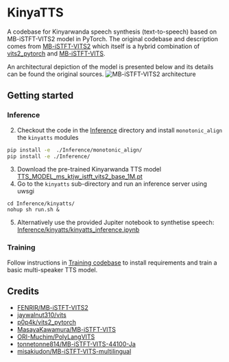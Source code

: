 # KinyaTTS

A codebase for Kinyarwanda speech synthesis (text-to-speech) based on MB-iSTFT-VITS2 model in PyTorch.
The original codebase and description comes from [MB-iSTFT-VITS2](https://github.com/FENRlR/MB-iSTFT-VITS2) which itself is a hybrid combination of [vits2_pytorch](https://github.com/p0p4k/vits2_pytorch) and [MB-iSTFT-VITS](https://github.com/MasayaKawamura/MB-iSTFT-VITS).

An architectural depiction of the model is presented below and its details can be found the original sources.
![MB-iSTFT-VITS2 architecture](image6.png)

## Getting started

### Inference
2. Checkout the code in the [Inference](Inference) directory and install `monotonic_align` the `kinyatts` modules
````sh
pip install -e  ./Inference/monotonic_align/
pip install -e ./Inference/
````
3. Download the pre-trained Kinyarwanda TTS model [TTS_MODEL_ms_ktjw_istft_vits2_base_1M.pt](https://drive.google.com/file/d/1g37e5QtBAQwXUQRc36RNrJeiQqpgy83c/view)
4. Go to the `kinyatts` sub-directory and run an inference server using uwsgi
````
cd Inference/kinyatts/
nohup sh run.sh &
````
5. Alternatively use the provided Jupiter notebook to synthetise speech: [Inference/kinyatts/kinyatts_inference.ipynb](Inference/kinyatts/kinyatts_inference.ipynb)

### Training

Follow instructions in [Training codebase](Training/MB-iSTFT-VITS2/README.md) to install requirements and train a basic multi-speaker TTS model.

## Credits
- [FENRlR/MB-iSTFT-VITS2](https://github.com/FENRlR/MB-iSTFT-VITS2)
- [jaywalnut310/vits](https://github.com/jaywalnut310/vits)
- [p0p4k/vits2_pytorch](https://github.com/p0p4k/vits2_pytorch)
- [MasayaKawamura/MB-iSTFT-VITS](https://github.com/MasayaKawamura/MB-iSTFT-VITS)
- [ORI-Muchim/PolyLangVITS](https://github.com/ORI-Muchim/PolyLangVITS)
- [tonnetonne814/MB-iSTFT-VITS-44100-Ja](https://github.com/tonnetonne814/MB-iSTFT-VITS-44100-Ja)
- [misakiudon/MB-iSTFT-VITS-multilingual](https://github.com/misakiudon/MB-iSTFT-VITS-multilingual)